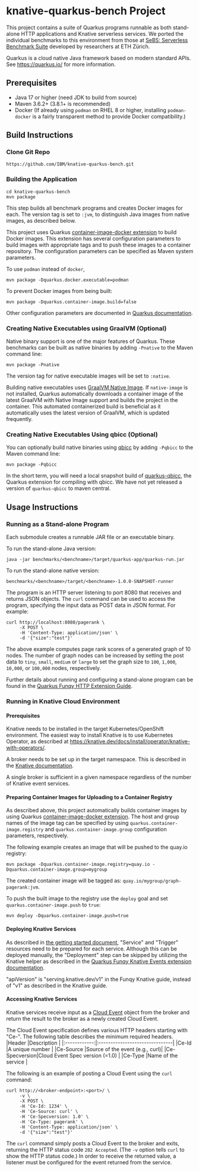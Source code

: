 # knative-quarkus-bench Project

This project contains a suite of Quarkus programs runnable as both stand-alone
HTTP applications and Knative serverless services.
We ported the individual benchmarks to this environment from those at
[SeBS: Serverless Benchmark Suite](https://github.com/spcl/serverless-benchmarks)
developed by researchers at ETH Z&uuml;rich.

Quarkus is a cloud native Java framework based on modern standard APIs.
See https://quarkus.io/ for more information.

## Prerequisites

* Java 17 or higher (need JDK to build from source)
* Maven 3.6.2+ (3.8.1+ is recommended)
* Docker  (If already using `podman` on RHEL 8 or higher, installing `podman-docker` is a fairly transparent method to provide Docker compatibility.)


## Build Instructions

### Clone Git Repo
```shell
https://github.com/IBM/knative-quarkus-bench.git
```

### Building the Application
```shell
cd knative-quarkus-bench
mvn package
```

This step builds all benchmark programs and creates Docker images for each.
The version tag is set to `:jvm`, to distinguish
Java images from native images, as described below.

This project uses Quarkus
[container-image-docker extension](https://quarkus.io/guides/container-image#docker)
to build Docker images.  This extension has several configuration parameters to build
images with appropriate tags and to push these images to a container repository.
The configuration parameters can be specified as Maven system parameters.

To use `podman` instead of `docker`,
```shell
mvn package -Dquarkus.docker.executable=podman
```

To prevent Docker images from being built:
```shell
mvn package -Dquarkus.container-image.build=false
```

Other configuration parameters are documented in
[Quarkus documentation](https://quarkus.io/guides/container-image#customizing).


### Creating Native Executables using GraalVM (Optional)

Native binary support is one of the major features of Quarkus.
These benchmarks can be built as native binaries
by adding `-Pnative` to the Maven command line:
```shell
mvn package -Pnative
```

The version tag for native executable images will be set to `:native`.

Building native executables uses
[GraalVM Native Image](https://www.graalvm.org/22.0/reference-manual/native-image/).
If `native-image` is not installed, Quarkus automatically downloads
a container image of the latest GraalVM with Native Image support and builds the project
in the container.  This automated containerized build is beneficial as
it automatically uses the latest version of GraalVM, which is updated frequently.

### Creating Native Executables Using qbicc (Optional)

You can optionally build native binaries using [qbicc](https://github.com/qbicc/qbicc)
by adding `-Pqbicc` to the Maven command line:
```shell
mvn package -Pqbicc
```

In the short term, you will need a local snapshot build of [quarkus-qbicc](https://github.com/qbicc/quarkus-qbicc),
the Quarkus extension for compiling with qbicc.  We have not yet released a version of `quarkus-qbicc` to maven central. 

## Usage Instructions

### Running as a Stand-alone Program

Each submodule creates a runnable JAR file or an executable binary.

To run the stand-alone Java version:
```shell
java -jar benchmarks/<benchname>/target/quarkus-app/quarkus-run.jar
```
To run the stand-alone native version:
```shell
benchmarks/<benchname>/target/<benchname>-1.0.0-SNAPSHOT-runner
```

The program is an HTTP server listening to port 8080 that receives and returns JSON objects.
The `curl` command can be used to access the program, specifying the input data as POST data
in JSON format. For example:
```shell
curl http://localhost:8080/pagerank \
     -X POST \
     -H 'Content-Type: application/json' \
     -d '{"size":"test"}'
```
The above example computes page rank scores of a generated graph of 10 nodes.
The number of graph nodes can be increased by setting the post data to `tiny`, `small`, `medium` or `large` to set the graph size to `100`, `1,000`, `10,000`, or `100,000` nodes, respectively.


Further details about running and configuring a stand-alone program can be found in the
[Quarkus Funqy HTTP Extension Guide](https://quarkus.io/guides/funqy-http).


### Running in Knative Cloud Environment

#### Prerequisites

Knative needs to be installed in the target Kubernetes/OpenShift environment.
The easiest way to install Knative is to use Kubernetes Operator, as described at
https://knative.dev/docs/install/operator/knative-with-operators/.

A broker needs to be set up in the target namespace.  This is described in the
[Knative documentation](https://knative.dev/docs/eventing/getting-started/#adding-a-broker-to-the-namespace).

A single broker is sufficient in a given namespace regardless of the number of
Knative event services.


#### Preparing Container Images for Uploading to a Container Registry

As described above, this project automatically builds container images by using Quarkus
[container-image-docker extension](https://quarkus.io/guides/container-image#docker).
The host and group names of the image tag can be specified by using
`quarkus.container-image.registry` and `quarkus.container-image.group` configuration
parameters, respectively.

The following example creates an image that will be pushed to the quay.io registry:
```shell
mvn package -Dquarkus.container-image.registry=quay.io -Dquarkus.container-image.group=mygroup
```
The created container image will be tagged as: `quay.io/mygroup/graph-pagerank:jvm`.

To push the built image to the registry use the `deploy` goal and set
`quarkus.container-image.push` to `true`:
```shell
mvn deploy -Dquarkus.container-image.push=true
```


#### Deploying Knative Services

As described in
[the getting started document](https://knative.dev/docs/eventing/getting-started/),
"Service" and "Trigger" resources need to be prepared for each service.
Although this can be deployed manually, the "Deployment" step can be skipped
by utilizing the Knative helper as described in the
[Quarkus Funqy Knative Events extension documentation](https://quarkus.io/guides/funqy-knative-events).

"apiVersion" is "serving.knative.dev/v1" in the Funqy Knative guide, instead of
"v1" as described in the Knative guide.


#### Accessing Knative Services

Knative services receive input as a [Cloud Event](https://cloudevents.io/) object
from the broker and return the result to the broker as a newly created Cloud Event.

The Cloud Event specification defines various HTTP headers starting with "Ce-".
The following table describes the minimum required headers.
|Header        |Description                     |
|:------------:|:-------------------------------|
|Ce-Id         |A unique number                 |
|Ce-Source     |Source of the event (e.g., curl)|
|Ce-Specversion|Cloud Event Spec version (=1.0) |
|Ce-Type       |Name of the service             |

The following is an example of posting a Cloud Event using the `curl` command:
```shell
curl http://<broker-endpoint>:<port>/ \
     -v \
     -X POST \
     -H 'Ce-Id: 1234' \
     -H 'Ce-Source: curl' \
     -H 'Ce-Specversion: 1.0' \
     -H 'Ce-Type: pagerank' \
     -H 'Content-Type: application/json' \
     -d '{"size":"test"}'
```


The `curl` command simply posts a Cloud Event to the broker and exits, returning the
HTTP status code `202 Accepted`. (The `-v` option tells `curl` to show the HTTP status code.)
In order to receive the returned value, a listener must be configured for the event
returned from the service.
